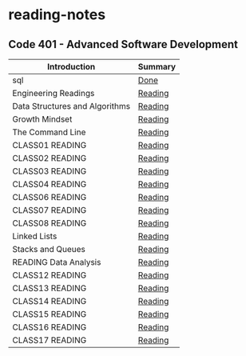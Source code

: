 # reading-notes
## Code 401 - Advanced Software Development

| Introduction     | Summary          |
| ----------- | -----------   |
| sql         | [Done](./sql/sql.md)       |
| Engineering Readings  | [Reading](./EngineeringReadings/EngineeringReadings.md)       |
|Data Structures and Algorithms   | [Reading](./DataStructuresAndAlgorithms/DataStructuresAndAlgorithms.md)       |
| Growth Mindset         | [Reading](./GrowthMindset//GrowthMindset.md)       |
|   The Command Line     | [Reading](./TheCommandLine//The_Command_Line.md)       |
| CLASS01 READING   |  [Reading](./class01.md)      |
| CLASS02 READING   | [Reading](./class02.md)       |
| CLASS03 READING   | [Reading](./class03.md)       |
| CLASS04 READING   | [Reading](./class04.md)       |
| CLASS06 READING   |  [Reading](./class06.md)      |
| CLASS07 READING   |  [Reading](./class07.md)      |
| CLASS08 READING   |  [Reading](./class08.md)      |
| Linked Lists         | [Reading](./LinkedLists.md)       |
|  Stacks and Queues  |  [Reading](./Stacks%26Queues.md)      |
| READING Data Analysis    | [Reading](./DataAnalysis.md)       |
| CLASS12 READING   |  [Reading](./class12.md)      |
| CLASS13 READING   |  [Reading](./class13.md)      |
| CLASS14 READING   |  [Reading](./class14.md)      |
| CLASS15 READING   |  [Reading](./class15.md)      |
| CLASS16 READING   |  [Reading](./class16.md)      |
| CLASS17 READING   |  [Reading](./class17.md)      |